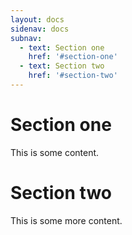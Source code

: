 ```yaml
---
layout: docs
sidenav: docs
subnav:
  - text: Section one
    href: '#section-one'
  - text: Section two
    href: '#section-two'
---
```


# Section one

This is some content.

# Section two

This is some more content.
